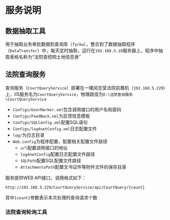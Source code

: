 # 服务说明

## 数据抽取工具

用于抽取业务审批数据到查询库（`fyckw`），整合到了数据抽取程序（`DataTransfer`）中，每天定时抽取，运行在`192.168.5.10`服务器上，程序中抽取表格名称为“法院查控网土地信息表”

## 法院查询服务

查询服务（`CourtQueryService`）部署在一楼阅览室法院前置机（`192.168.5.229`）上，IIS服务名为`CourtQueryService`，物理路径为`D:\法院查询服务\CourtQueryService`

 - `Configs/UserMarker.xml`包含调用接口的用户名和密码
 - `Configs/FeedBack.xml`为反馈信息模板
 - `Configs/SQLConfig.xml`配置SQL语句
 - `Configs/log4netConfig.xml`日志配置文件
 - `log/`为日志目录
 - `Web.config`为程序配置，配置相关配置文件路径
   - `url`配置调用接口的地址
   - `log4netConfig`配置日志配置文件路径
   - `SQLPath`配置SQL配置文件路径
   - `AttachmentsPath`配置文书证件等附件文件的保存目录

服务提供WEB API接口，调用格式如下：

```
http://192.168.5.229/CourtQueryService/api/CourtQuery/{count}
```
其中`{count}`参数表示本次处理的查询请求个数

### 法院查询轮询工具

